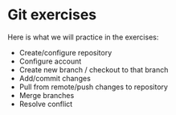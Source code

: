 # Git exercises

Here is what we will practice in the exercises:
- Create/configure repository
- Configure account
- Create new branch / checkout to that branch
- Add/commit changes
- Pull from remote/push changes to repository
- Merge branches
- Resolve conflict